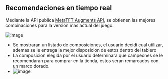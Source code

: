 ## Recomendaciones en tiempo real

Mediante la API publica [MetaTFT Augments API](https://api2.metatft.com/tft-stat-api/augments_full2?queue=1100&patch=current&days=2&rank=CHALLENGER,DIAMOND,GRANDMASTER,MASTER&permit_filter_adjustment=true), se obtienen las mejores combinaciones para la version mas actual del juego.

![image](https://github.com/user-attachments/assets/0cf716bd-bb70-4ee3-8392-8d6e72095565)
- Se mostraran un listado de composiciones, el usuario decidi cual utilizar, ademas se le entrega la mejor disposicion de estos dentro del tablero
- La composicion elegida por el usuario determinara que campeones se le recomendaran para comprar en la tienda, estos seran remarcados con un marco dorado.
- ![image](https://github.com/user-attachments/assets/46781e25-c73b-47f5-9d9d-b4ddf7e7e8af)
